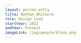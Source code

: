 ```yaml
---
layout: person_entry
title: Nathan Whitacre
role: Design Lead
startYear: 2022
endYear: Present
imageLink: /img/people/blank.png
---
```

<!--Put description here:-->
